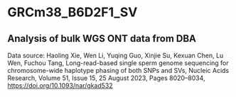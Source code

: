 # GRCm38_B6D2F1_SV

## Analysis of bulk WGS ONT data from DBA

Data source: Haoling Xie, Wen Li, Yuqing Guo, Xinjie Su, Kexuan Chen, Lu Wen, Fuchou Tang, Long-read-based single sperm genome sequencing for chromosome-wide haplotype phasing of both SNPs and SVs, Nucleic Acids Research, Volume 51, Issue 15, 25 August 2023, Pages 8020–8034, https://doi.org/10.1093/nar/gkad532

